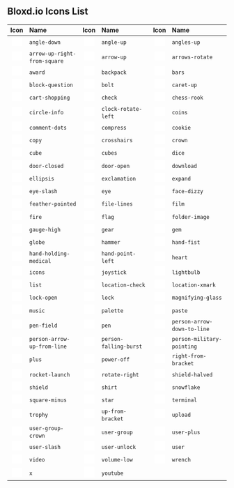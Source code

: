 ## Bloxd.io Icons List

| Icon | Name | Icon | Name | Icon | Name |
| :--: | :--- | :--: | :--- | :--: | :--- |
| <img src="../assets/icons/angle-down.png" width="24"> | `angle-down` | <img src="../assets/icons/angle-up.png" width="24"> | `angle-up` | <img src="../assets/icons/angles-up.png" width="24"> | `angles-up` |
| <img src="../assets/icons/arrow-up-right-from-square.png" width="24"> | `arrow-up-right-from-square` | <img src="../assets/icons/arrow-up.png" width="24"> | `arrow-up` | <img src="../assets/icons/arrows-rotate.png" width="24"> | `arrows-rotate` |
| <img src="../assets/icons/award.png" width="24"> | `award` | <img src="../assets/icons/backpack.png" width="24"> | `backpack` | <img src="../assets/icons/bars.png" width="24"> | `bars` |
| <img src="../assets/icons/block-question.png" width="24"> | `block-question` | <img src="../assets/icons/bolt.png" width="24"> | `bolt` | <img src="../assets/icons/caret-up.png" width="24"> | `caret-up` |
| <img src="../assets/icons/cart-shopping.png" width="24"> | `cart-shopping` | <img src="../assets/icons/check.png" width="24"> | `check` | <img src="../assets/icons/chess-rook.png" width="24"> | `chess-rook` |
| <img src="../assets/icons/circle-info.png" width="24"> | `circle-info` | <img src="../assets/icons/clock-rotate-left.png" width="24"> | `clock-rotate-left` | <img src="../assets/icons/coins.png" width="24"> | `coins` |
| <img src="../assets/icons/comment-dots.png" width="24"> | `comment-dots` | <img src="../assets/icons/compress.png" width="24"> | `compress` | <img src="../assets/icons/cookie.png" width="24"> | `cookie` |
| <img src="../assets/icons/copy.png" width="24"> | `copy` | <img src="../assets/icons/crosshairs.png" width="24"> | `crosshairs` | <img src="../assets/icons/crown.png" width="24"> | `crown` |
| <img src="../assets/icons/cube.png" width="24"> | `cube` | <img src="../assets/icons/cubes.png" width="24"> | `cubes` | <img src="../assets/icons/dice.png" width="24"> | `dice` |
| <img src="../assets/icons/door-closed.png" width="24"> | `door-closed` | <img src="../assets/icons/door-open.png" width="24"> | `door-open` | <img src="../assets/icons/download.png" width="24"> | `download` |
| <img src="../assets/icons/ellipsis.png" width="24"> | `ellipsis` | <img src="../assets/icons/exclamation.png" width="24"> | `exclamation` | <img src="../assets/icons/expand.png" width="24"> | `expand` |
| <img src="../assets/icons/eye-slash.png" width="24"> | `eye-slash` | <img src="../assets/icons/eye.png" width="24"> | `eye` | <img src="../assets/icons/face-dizzy.png" width="24"> | `face-dizzy` |
| <img src="../assets/icons/feather-pointed.png" width="24"> | `feather-pointed` | <img src="../assets/icons/file-lines.png" width="24"> | `file-lines` | <img src="../assets/icons/film.png" width="24"> | `film` |
| <img src="../assets/icons/fire.png" width="24"> | `fire` | <img src="../assets/icons/flag.png" width="24"> | `flag` | <img src="../assets/icons/folder-image.png" width="24"> | `folder-image` |
| <img src="../assets/icons/gauge-high.png" width="24"> | `gauge-high` | <img src="../assets/icons/gear.png" width="24"> | `gear` | <img src="../assets/icons/gem.png" width="24"> | `gem` |
| <img src="../assets/icons/globe.png" width="24"> | `globe` | <img src="../assets/icons/hammer.png" width="24"> | `hammer` | <img src="../assets/icons/hand-fist.png" width="24"> | `hand-fist` |
| <img src="../assets/icons/hand-holding-medical.png" width="24"> | `hand-holding-medical` | <img src="../assets/icons/hand-point-left.png" width="24"> | `hand-point-left` | <img src="../assets/icons/heart.png" width="24"> | `heart` |
| <img src="../assets/icons/icons.png" width="24"> | `icons` | <img src="../assets/icons/joystick.png" width="24"> | `joystick` | <img src="../assets/icons/lightbulb.png" width="24"> | `lightbulb` |
| <img src="../assets/icons/list.png" width="24"> | `list` | <img src="../assets/icons/location-check.png" width="24"> | `location-check` | <img src="../assets/icons/location-xmark.png" width="24"> | `location-xmark` |
| <img src="../assets/icons/lock-open.png" width="24"> | `lock-open` | <img src="../assets/icons/lock.png" width="24"> | `lock` | <img src="../assets/icons/magnifying-glass.png" width="24"> | `magnifying-glass` |
| <img src="../assets/icons/music.png" width="24"> | `music` | <img src="../assets/icons/palette.png" width="24"> | `palette` | <img src="../assets/icons/paste.png" width="24"> | `paste` |
| <img src="../assets/icons/pen-field.png" width="24"> | `pen-field` | <img src="../assets/icons/pen.png" width="24"> | `pen` | <img src="../assets/icons/person-arrow-down-to-line.png" width="24"> | `person-arrow-down-to-line` |
| <img src="../assets/icons/person-arrow-up-from-line.png" width="24"> | `person-arrow-up-from-line` | <img src="../assets/icons/person-falling-burst.png" width="24"> | `person-falling-burst` | <img src="../assets/icons/person-military-pointing.png" width="24"> | `person-military-pointing` |
| <img src="../assets/icons/plus.png" width="24"> | `plus` | <img src="../assets/icons/power-off.png" width="24"> | `power-off` | <img src="../assets/icons/right-from-bracket.png" width="24"> | `right-from-bracket` |
| <img src="../assets/icons/rocket-launch.png" width="24"> | `rocket-launch` | <img src="../assets/icons/rotate-right.png" width="24"> | `rotate-right` | <img src="../assets/icons/shield-halved.png" width="24"> | `shield-halved` |
| <img src="../assets/icons/shield.png" width="24"> | `shield` | <img src="../assets/icons/shirt.png" width="24"> | `shirt` | <img src="../assets/icons/snowflake.png" width="24"> | `snowflake` |
| <img src="../assets/icons/square-minus.png" width="24"> | `square-minus` | <img src="../assets/icons/star.png" width="24"> | `star` | <img src="../assets/icons/terminal.png" width="24"> | `terminal` |
| <img src="../assets/icons/trophy.png" width="24"> | `trophy` | <img src="../assets/icons/up-from-bracket.png" width="24"> | `up-from-bracket` | <img src="../assets/icons/upload.png" width="24"> | `upload` |
| <img src="../assets/icons/user-group-crown.png" width="24"> | `user-group-crown` | <img src="../assets/icons/user-group.png" width="24"> | `user-group` | <img src="../assets/icons/user-plus.png" width="24"> | `user-plus` |
| <img src="../assets/icons/user-slash.png" width="24"> | `user-slash` | <img src="../assets/icons/user-unlock.png" width="24"> | `user-unlock` | <img src="../assets/icons/user.png" width="24"> | `user` |
| <img src="../assets/icons/video.png" width="24"> | `video` | <img src="../assets/icons/volume-low.png" width="24"> | `volume-low` | <img src="../assets/icons/wrench.png" width="24"> | `wrench` |
| <img src="../assets/icons/x.png" width="24"> | `x` | <img src="../assets/icons/youtube.png" width="24"> | `youtube` | | |
